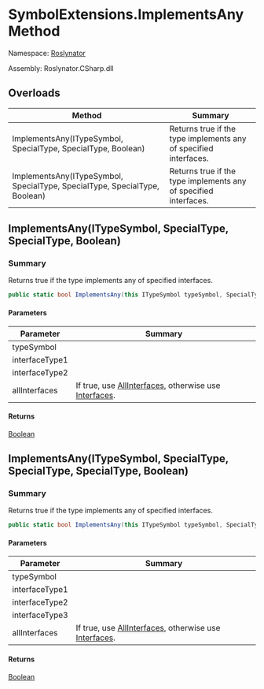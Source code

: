 # SymbolExtensions\.ImplementsAny Method

Namespace: [Roslynator](../../README.md)

Assembly: Roslynator\.CSharp\.dll

## Overloads

| Method | Summary |
| ------ | ------- |
| ImplementsAny\(ITypeSymbol, SpecialType, SpecialType, Boolean\) | Returns true if the type implements any of specified interfaces\. |
| ImplementsAny\(ITypeSymbol, SpecialType, SpecialType, SpecialType, Boolean\) | Returns true if the type implements any of specified interfaces\. |

## ImplementsAny\(ITypeSymbol, SpecialType, SpecialType, Boolean\)

### Summary

Returns true if the type implements any of specified interfaces\.

```csharp
public static bool ImplementsAny(this ITypeSymbol typeSymbol, SpecialType interfaceType1, SpecialType interfaceType2, bool allInterfaces = false)
```

#### Parameters

| Parameter | Summary |
| --------- | ------- |
| typeSymbol | |
| interfaceType1 | |
| interfaceType2 | |
| allInterfaces | If true, use [AllInterfaces](https://docs.microsoft.com/en-us/dotnet/api/microsoft.codeanalysis.itypesymbol.allinterfaces), otherwise use [Interfaces](https://docs.microsoft.com/en-us/dotnet/api/microsoft.codeanalysis.itypesymbol.interfaces)\. |

#### Returns

[Boolean](https://docs.microsoft.com/en-us/dotnet/api/system.boolean)




## ImplementsAny\(ITypeSymbol, SpecialType, SpecialType, SpecialType, Boolean\)

### Summary

Returns true if the type implements any of specified interfaces\.

```csharp
public static bool ImplementsAny(this ITypeSymbol typeSymbol, SpecialType interfaceType1, SpecialType interfaceType2, SpecialType interfaceType3, bool allInterfaces = false)
```

#### Parameters

| Parameter | Summary |
| --------- | ------- |
| typeSymbol | |
| interfaceType1 | |
| interfaceType2 | |
| interfaceType3 | |
| allInterfaces | If true, use [AllInterfaces](https://docs.microsoft.com/en-us/dotnet/api/microsoft.codeanalysis.itypesymbol.allinterfaces), otherwise use [Interfaces](https://docs.microsoft.com/en-us/dotnet/api/microsoft.codeanalysis.itypesymbol.interfaces)\. |

#### Returns

[Boolean](https://docs.microsoft.com/en-us/dotnet/api/system.boolean)




